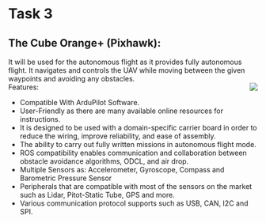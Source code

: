 # Task 3
## The Cube Orange+ (Pixhawk):
It will be used for the autonomous flight as it provides fully autonomous flight. It navigates and controls the UAV while moving between the given waypoints and avoiding any obstacles.  
<img align="right" src="![e](https://github.com/AhmedSaleh627/Eagles_MegaProject/assets/88249795/57525797-f1e8-45e4-b3d2-b9f6940a4832)">
Features:

*	Compatible With ArduPilot Software.
*	User-Friendly as there are many available online resources for instructions.
*	It is designed to be used with a domain-specific carrier board in order to reduce the wiring, improve reliability, and ease of assembly. 
*	The ability to carry out fully written missions in autonomous flight mode.
*	ROS compatibility enables communication and collaboration between obstacle avoidance algorithms, ODCL, and air drop.
*	Multiple Sensors as: Accelerometer, Gyroscope, Compass and Barometric Pressure Sensor
*	Peripherals that are compatible with most of the sensors on the market such as Lidar, Pitot-Static Tube, GPS and more.
*	Various communication protocol supports such as USB, CAN, I2C and SPI.
